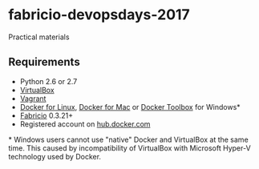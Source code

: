 # fabricio-devopsdays-2017

Practical materials

## Requirements
* Python 2.6 or 2.7
* [VirtualBox](https://www.virtualbox.org/wiki/Downloads)
* [Vagrant](https://www.vagrantup.com/downloads.html)
* [Docker for Linux](https://docs.docker.com/engine/installation/linux/ubuntu/), [Docker for Mac](https://docs.docker.com/docker-for-mac/) or [Docker Toolbox](https://www.docker.com/products/docker-toolbox) for Windows*
* [Fabricio](https://pypi.python.org/pypi?name=fabricio&:action=display) 0.3.21+
* Registered account on [hub.docker.com](https://hub.docker.com)

\* Windows users cannot use "native" Docker and VirtualBox at the same time. This caused by incompatibility of VirtualBox with Microsoft Hyper-V technology used by Docker.
